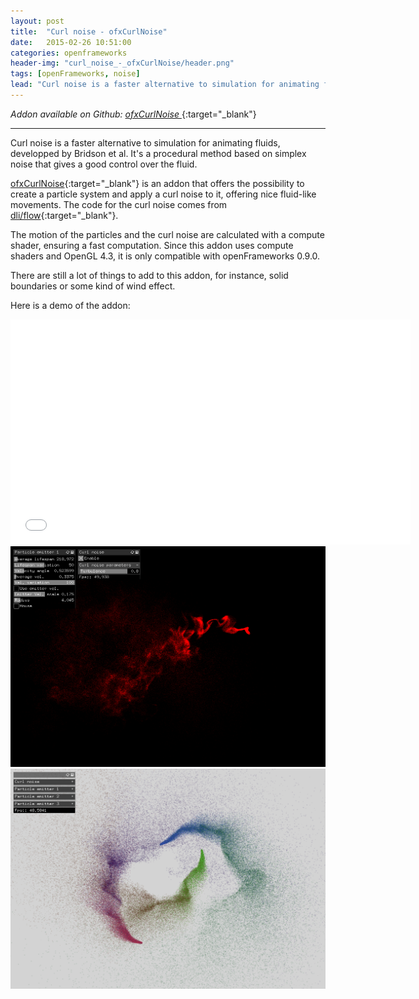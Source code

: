 ```yaml
---
layout: post
title:  "Curl noise - ofxCurlNoise"
date:   2015-02-26 10:51:00
categories: openframeworks
header-img: "curl_noise_-_ofxCurlNoise/header.png"
tags: [openFrameworks, noise]
lead: "Curl noise is a faster alternative to simulation for animating fluids, developped by Bridson et al. It's a procedural method based on simplex noise that gives a good control over the fluid."
---
```


<em>Addon available on Github: </em>[<em>ofxCurlNoise</em> <i class="fa fa-github"></i>][ofxCurlNoise]{:target="_blank"}
<hr>

Curl noise is a faster alternative to simulation for animating fluids, developped by Bridson et al. It's a procedural method based on simplex noise that gives a good control over the fluid. 

[ofxCurlNoise][ofxCurlNoise]{:target="_blank"} is an addon that offers the possibility to create a particle system and apply a curl noise to it, offering nice fluid-like movements.
The code for the curl noise comes from [dli/flow][dli]{:target="_blank"}.

The motion of the particles and the curl noise are calculated with a compute shader, ensuring a fast computation. Since this addon uses compute shaders and OpenGL 4.3, it is only compatible with openFrameworks 0.9.0.

There are still a lot of things to add to this addon, for instance, solid boundaries or some kind of wind effect.

Here is a demo of the addon:

<div class="figure">
	<iframe src="//player.vimeo.com/video/120776831?portrait=0&title=0&badge=0&byline=0" width="640" height="360" frameborder="0" webkitallowfullscreen mozallowfullscreen allowfullscreen></iframe>
</div>

<!-- width="480" height="480" -->

<div class="figure">
	<a href="/img/posts/curl_noise_-_ofxCurlNoise/screenshot_1.png" data-lightbox="curl_noise" alt="Curl noise screenshot 1">
		<img src="/img/posts/curl_noise_-_ofxCurlNoise/screenshot_1.png" alt="Curl noise screenshot 1">
	</a>
</div>

<div class="figure">
	<a href="/img/posts/curl_noise_-_ofxCurlNoise/screenshot_2.png" data-lightbox="curl_noise" alt="Curl noise screenshot 2">
		<img src="/img/posts/curl_noise_-_ofxCurlNoise/screenshot_2.png" alt="Curl noise screenshot 2">
	</a>
</div>

[ofxCurlNoise]: https://github.com/elaye/ofxCurlNoise
[dli]: https://github.com/dli/flow